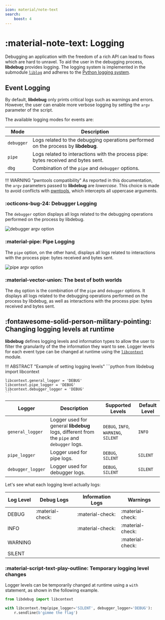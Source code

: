 ```yaml
---
icon: material/note-text
search:
    boost: 4
---
```

# :material-note-text: Logging
Debugging an application with the freedom of a rich API can lead to flows which are hard to unravel. To aid the user in the debugging process, **libdebug** provides logging. The logging system is implemented in the submodule [`liblog`](../../from_pydoc/generated/liblog) and adheres to the [Python logging system](https://docs.python.org/3/library/logging.html).

## Event Logging
By default, **libdebug** only prints critical logs such as warnings and errors. However, the user can enable more verbose logging by setting the `argv` parameter of the script.

The available logging modes for events are:

| Mode | Description |
| --- | --- |
| `debugger` | Logs related to the debugging operations performed on the process by **libdebug**. |
| `pipe` | Logs related to interactions with the process pipe: bytes received and bytes sent. |
| `dbg` | Combination of the `pipe` and `debugger` options. |

!!! WARNING "pwntools compatibility"
    As reported in this documentation, the `argv` parameters passed to **libdebug** are *lowercase*. This choice is made to avoid conflicts with [pwntools](https://github.com/Gallopsled/pwntools), which intercepts all uppercase arguments.

### :octicons-bug-24: Debugger Logging
The `debugger` option displays all logs related to the debugging operations performed on the process by libdebug.

<img src="https://github.com/libdebug/libdebug/blob/main/media/debugger_argv.png?raw=true" alt="debugger argv option" />

### :material-pipe: Pipe Logging
The `pipe` option, on the other hand, displays all logs related to interactions with the process pipe: bytes received and bytes sent.
 
<img src="/assets/pipe_logging.jpeg" alt="pipe argv option" />

### :material-vector-union: The best of both worlds
The `dbg` option is the combination of the `pipe` and `debugger` options. It displays all logs related to the debugging operations performed on the process by libdebug, as well as interactions with the process pipe: bytes received and bytes sent.

## :fontawesome-solid-person-military-pointing: Changing logging levels at runtime
**libdebug** defines logging levels and information types to allow the user to filter the granularity of the the information they want to see. Logger levels for each event type can be changed at runtime using the [`libcontext`](../../from_pydoc/generated/utils/libcontext) module.

!!! ABSTRACT "Example of setting logging levels"
    ```python
    from libdebug import libcontext

    libcontext.general_logger = 'DEBUG'
    libcontext.pipe_logger = 'DEBUG'
    libcontext.debugger_logger = 'DEBUG'
    ```

| Logger | Description | Supported Levels | Default Level |
| --- | --- | --- | --- |
| `general_logger` | Logger used for general **libdebug** logs, different from the `pipe` and `debugger` logs. | `DEBUG`, `INFO`, `WARNING`, `SILENT` | `INFO` |
| `pipe_logger` | Logger used for pipe logs. | `DEBUG`, `SILENT` | `SILENT` |
| `debugger_logger` | Logger used for debugger logs. | `DEBUG`, `SILENT` | `SILENT` |

Let's see what each logging level actually logs:

| Log Level | Debug Logs | Information Logs | Warnings |
|-----------|------------|------------------|----------|
| DEBUG     | :material-check: | :material-check: | :material-check: |
| INFO      |                | :material-check: | :material-check: |
| WARNING   |                |                  | :material-check: |
| SILENT    |                |                  |            |


### :material-script-text-play-outline: Temporary logging level changes
Logger levels can be temporarily changed at runtime using a `with` statement, as shown in the following example.

```python
from libdebug import libcontext

with libcontext.tmp(pipe_logger='SILENT', debugger_logger='DEBUG'):
    r.sendline(b'gimme the flag')
```